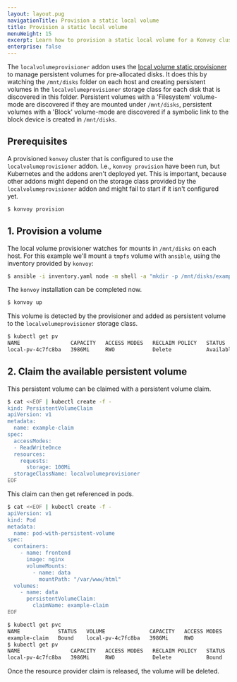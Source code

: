 ```yaml
---
layout: layout.pug
navigationTitle: Provision a static local volume
title: Provision a static local volume
menuWeight: 15
excerpt: Learn how to provision a static local volume for a Konvoy cluster
enterprise: false
---
```

The `localvolumeprovisioner` addon uses the [local volume static provisioner](https://github.com/kubernetes-sigs/sig-storage-local-static-provisioner) to manage persistent volumes for pre-allocated disks. It does this by watching the `/mnt/disks` folder on each host and creating persistent volumes in the `localvolumeprovisioner` storage class for each disk that is discovered in this folder. Persistent volumes with a 'Filesystem' volume-mode are discovered if they are mounted under `/mnt/disks`, persistent volumes with a 'Block' volume-mode are discovered if a symbolic link to the block device is created in `/mnt/disks`.

## Prerequisites

A provisioned `konvoy` cluster that is configured to use the `localvolumeprovisioner` addon. I.e., `konvoy provision` have been run, but Kubernetes and the addons aren't deployed yet. This is important, because other addons might depend on the storage class provided by the `localvolumeprovisioner` addon and might fail to start if it isn't configured yet.

```bash
$ konvoy provision
```

## 1. Provision a volume

The local volume provisioner watches for mounts in `/mnt/disks` on each host. For this example we'll mount a `tmpfs` volume with `ansible`, using the inventory provided by `konvoy`:

```bash
$ ansible -i inventory.yaml node -m shell -a "mkdir -p /mnt/disks/example-volume && mount -t tmpfs example-volume /mnt/disks/example-volume"
```

The `konvoy` installation can be completed now.

```bash
$ konvoy up
```

This volume is detected by the provisioner and added as persistent volume to the `localvolumeprovisioner` storage class.

```bash
$ kubectl get pv
NAME                CAPACITY   ACCESS MODES   RECLAIM POLICY   STATUS      CLAIM   STORAGECLASS             REASON   AGE
local-pv-4c7fc8ba   3986Mi     RWO            Delete           Available           localvolumeprovisioner            2s
```

## 2. Claim the available persistent volume

This persistent volume can be claimed with a persistent volume claim.

```bash
$ cat <<EOF | kubectl create -f -
kind: PersistentVolumeClaim
apiVersion: v1
metadata:
  name: example-claim
spec:
  accessModes:
  - ReadWriteOnce
  resources:
    requests:
      storage: 100Mi
  storageClassName: localvolumeprovisioner
EOF
```

This claim can then get referenced in pods.

```bash
$ cat <<EOF | kubectl create -f -
apiVersion: v1
kind: Pod
metadata:
  name: pod-with-persistent-volume
spec:
  containers:
    - name: frontend
      image: nginx
      volumeMounts:
        - name: data
          mountPath: "/var/www/html"
  volumes:
    - name: data
      persistentVolumeClaim:
        claimName: example-claim
EOF
```

```bash
$ kubectl get pvc
NAME            STATUS   VOLUME              CAPACITY   ACCESS MODES   STORAGECLASS             AGE
example-claim   Bound    local-pv-4c7fc8ba   3986Mi     RWO            localvolumeprovisioner   78s
$ kubectl get pv
NAME                CAPACITY   ACCESS MODES   RECLAIM POLICY   STATUS      CLAIM                   STORAGECLASS             REASON   AGE
local-pv-4c7fc8ba   3986Mi     RWO            Delete           Bound       default/example-claim   localvolumeprovisioner            15m
```

Once the resource provider claim is released, the volume will be deleted.